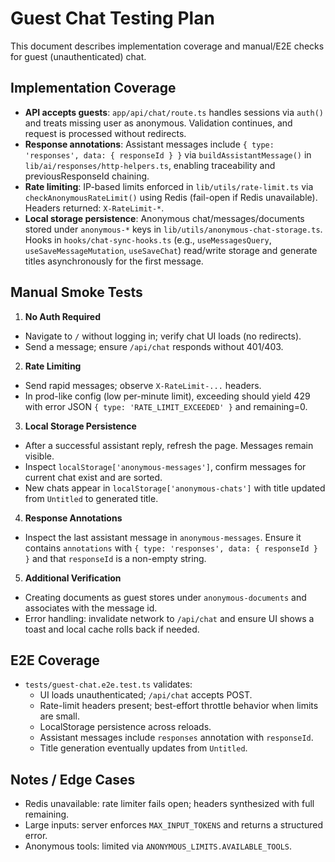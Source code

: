 # Guest Chat Testing Plan

This document describes implementation coverage and manual/E2E checks for guest (unauthenticated) chat.

## Implementation Coverage

- **API accepts guests**: `app/api/chat/route.ts` handles sessions via `auth()` and treats missing user as anonymous. Validation continues, and request is processed without redirects.
- **Response annotations**: Assistant messages include `{ type: 'responses', data: { responseId } }` via `buildAssistantMessage()` in `lib/ai/responses/http-helpers.ts`, enabling traceability and previousResponseId chaining.
- **Rate limiting**: IP-based limits enforced in `lib/utils/rate-limit.ts` via `checkAnonymousRateLimit()` using Redis (fail-open if Redis unavailable). Headers returned: `X-RateLimit-*`.
- **Local storage persistence**: Anonymous chat/messages/documents stored under `anonymous-*` keys in `lib/utils/anonymous-chat-storage.ts`. Hooks in `hooks/chat-sync-hooks.ts` (e.g., `useMessagesQuery`, `useSaveMessageMutation`, `useSaveChat`) read/write storage and generate titles asynchronously for the first message.

## Manual Smoke Tests

1. **No Auth Required**
- Navigate to `/` without logging in; verify chat UI loads (no redirects).
- Send a message; ensure `/api/chat` responds without 401/403.

2. **Rate Limiting**
- Send rapid messages; observe `X-RateLimit-...` headers.
- In prod-like config (low per-minute limit), exceeding should yield 429 with error JSON `{ type: 'RATE_LIMIT_EXCEEDED' }` and remaining=0.

3. **Local Storage Persistence**
- After a successful assistant reply, refresh the page. Messages remain visible.
- Inspect `localStorage['anonymous-messages']`, confirm messages for current chat exist and are sorted.
- New chats appear in `localStorage['anonymous-chats']` with title updated from `Untitled` to generated title.

4. **Response Annotations**
- Inspect the last assistant message in `anonymous-messages`. Ensure it contains `annotations` with `{ type: 'responses', data: { responseId } }` and that `responseId` is a non-empty string.

5. **Additional Verification**
- Creating documents as guest stores under `anonymous-documents` and associates with the message id.
- Error handling: invalidate network to `/api/chat` and ensure UI shows a toast and local cache rolls back if needed.

## E2E Coverage

- `tests/guest-chat.e2e.test.ts` validates:
  - UI loads unauthenticated; `/api/chat` accepts POST.
  - Rate-limit headers present; best-effort throttle behavior when limits are small.
  - LocalStorage persistence across reloads.
  - Assistant messages include `responses` annotation with `responseId`.
  - Title generation eventually updates from `Untitled`.

## Notes / Edge Cases

- Redis unavailable: rate limiter fails open; headers synthesized with full remaining.
- Large inputs: server enforces `MAX_INPUT_TOKENS` and returns a structured error.
- Anonymous tools: limited via `ANONYMOUS_LIMITS.AVAILABLE_TOOLS`.
